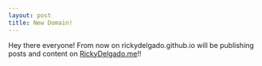 ```yaml
---
layout: post
title: New Domain!
---
```


Hey there everyone! From now on rickydelgado.github.io will be publishing posts and content on 
[RickyDelgado.me](https://rickydelgado.me)!!
